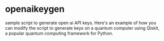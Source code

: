 # openaikeygen
sample script to generate open ai API keys. Here's an example of how you can modify the script to generate keys on a quantum computer using Qiskit, a popular quantum computing framework for Python.
